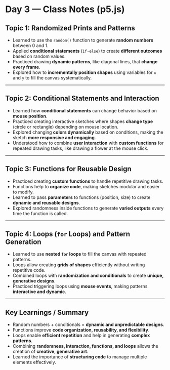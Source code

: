 # Day 3 — Class Notes (p5.js)

## Topic 1: Randomized Prints and Patterns
- Learned to use the `random()` function to generate **random numbers** between 0 and 1.  
- Applied **conditional statements** (`if-else`) to create **different outcomes** based on random values.  
- Practiced drawing **dynamic patterns**, like diagonal lines, that **change every frame**.  
- Explored how to **incrementally position shapes** using variables for `x` and `y` to fill the canvas systematically.  

---

## Topic 2: Conditional Statements and Interaction
- Learned how **conditional statements** can change behavior based on **mouse position**.  
- Practiced creating interactive sketches where shapes **change type** (circle or rectangle) depending on mouse location.  
- Explored changing **colors dynamically** based on conditions, making the sketch **more responsive and engaging**.  
- Understood how to combine **user interaction** with **custom functions** for repeated drawing tasks, like drawing a flower at the mouse click.  

---

## Topic 3: Functions for Reusable Design
- Practiced creating **custom functions** to handle repetitive drawing tasks.  
- Functions help to **organize code**, making sketches modular and easier to modify.  
- Learned to pass **parameters** to functions (position, size) to create **dynamic and reusable designs**.  
- Explored randomness inside functions to generate **varied outputs** every time the function is called.  

---

## Topic 4: Loops (`for` Loops) and Pattern Generation
- Learned to use **nested `for` loops** to fill the canvas with repeated patterns.  
- Loops allow creating **grids of shapes** efficiently without writing repetitive code.  
- Combined loops with **randomization and conditionals** to create **unique, generative designs**.  
- Practiced triggering loops using **mouse events**, making patterns **interactive and dynamic**.  

---

## Key Learnings / Summary
- Random numbers + conditionals = **dynamic and unpredictable designs**.  
- Functions improve **code organization, reusability, and flexibility**.  
- Loops enable **efficient repetition** and help in generating **complex patterns**.  
- Combining **randomness, interaction, functions, and loops** allows the creation of **creative, generative art**.  
- Learned the importance of **structuring code** to manage multiple elements effectively.
